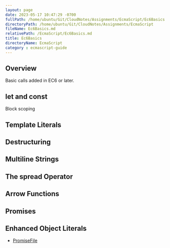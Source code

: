 ```yaml
---
layout: page
date: 2023-05-17 10:47:29 -0700
fullPath: /home/ubuntu/Git/CloudNotes/Assignments/EcmaScript/Ec6Basics.md
directoryPath: /home/ubuntu/Git/CloudNotes/Assignments/EcmaScript
fileName: Ec6Basics.md
relativePath: /EcmaScript/Ec6Basics.md
title: Ec6Basics
directoryName: EcmaScript
category : ecmascript-guide
---
```


## Overview

Basic calls added in EC6 or later.

## let and const

Block scoping

## Template Literals

## Destructuring

## Multiline Strings

## The spread Operator

## Arrow Functions

## Promises

## Enhanced Object Literals

- [PromiseFile](./PromiseFile)
